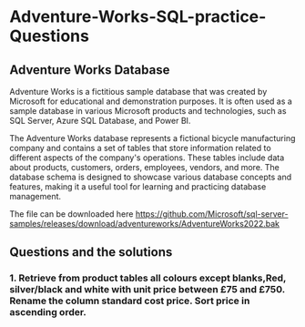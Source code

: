 # Adventure-Works-SQL-practice-Questions
## Adventure Works Database
Adventure Works is a fictitious sample database that was created by Microsoft for educational and demonstration purposes. It is often used as a sample database in various Microsoft products and technologies, such as SQL Server, Azure SQL Database, and Power BI.

The Adventure Works database represents a fictional bicycle manufacturing company and contains a set of tables that store information related to different aspects of the company's operations. These tables include data about products, customers, orders, employees, vendors, and more. The database schema is designed to showcase various database concepts and features, making it a useful tool for learning and practicing database management.

The file can be downloaded here https://github.com/Microsoft/sql-server-samples/releases/download/adventureworks/AdventureWorks2022.bak

## Questions and the solutions
### 1. Retrieve from product tables all colours except blanks,Red, silver/black and white with unit price between £75 and £750. Rename the column standard cost price. Sort price in ascending order.
